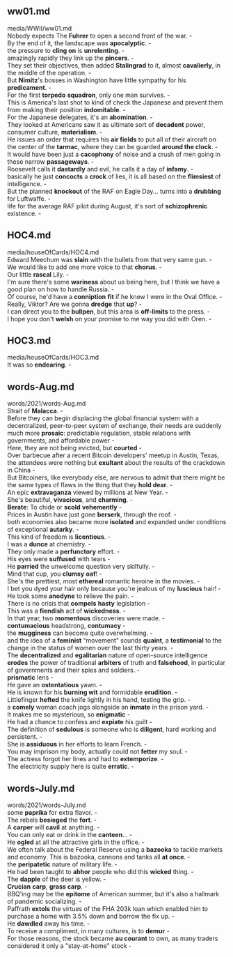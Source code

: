 ## ww01.md ##  
media/WWII/ww01.md  
Nobody expects The **Fuhrer** to open a second front of the war. -  
By the end of it, the landscape was **apocalyptic**. -  
the pressure to **cling on** is **unrelenting**. -  
amazingly rapidly they link up the **pincers**. -  
They set their objectives, then added **Stalingrad** to it, almost **cavalierly**, in the middle of the operation. -  
But **Nimitz**'s bosses in Washington have little sympathy for his **predicament**. -  
For the first **torpedo** **squadron**, only one man survives. -  
This is America's last shot to kind of check the Japanese and prevent them from making their position **indomitable**. -  
For the Japanese delegates, it's an **abomination**. -  
They looked at Americans saw it as ultimate sort of **decadent** power, consumer culture, **materialism**. -  
He issues an order that requires his **air fields** to put all of their aircraft on the center of the **tarmac**, where they can be guarded **around the clock**. -  
It would have been just a **cacophony** of noise and a crush of men going in these narrow **passageways**. -  
Roosevelt calls it **dastardly** and evil, he calls it a day of **infamy**. -  
basically he just **concocts** a **crock** of lies, it is all based on the **flimsiest** of intelligence. -  
But the planned **knockout** of the RAF on Eagle Day... turns into a **drubbing** for Luftwaffe. -  
life for the average RAF pilot during August, it's sort of **schizophrenic** existence. -  
  
## HOC4.md ##  
media/houseOfCards/HOC4.md  
Edward Meechum was **slain** with the bullets from that very same gun. -  
We would like to add one more voice to that **chorus**. -  
Our little **rascal** Lily. -  
I'm sure there's some **wariness** about us being here, but I think we have a good plan on how to handle Russia. -  
Of course, he'd have a **conniption** **fit** if he knew I were in the Oval Office. -  
Really, Viktor? Are we gonna **dredge** that **up**? -  
I can direct you to the **bullpen**, but this area is **off-limits** to the press. -  
I hope you don't **welsh** on your promise to me way you did with Oren. -  
  
## HOC3.md ##  
media/houseOfCards/HOC3.md  
It was so **endearing**. -  
  
## words-Aug.md ##  
words/2021/words-Aug.md  
Strait of **Malacca**. -  
Before they can begin displacing the global financial system with a decentralized, peer-to-peer system of exchange, their needs are suddenly much more **prosaic**: predictable regulation, stable relations with governments, and affordable power -  
Here, they are not being evicted, but **courted** -  
Over barbecue after a recent Bitcoin developers’ meetup in Austin, Texas, the attendees were nothing but **exultant** about the results of the crackdown in China -  
But Bitcoiners, like everybody else, are nervous to admit that there might be the same types of flaws in the thing that they **hold dear**. -  
An epic **extravaganza** viewed by millions at New Year. -  
She's beautiful, **vivacious**, and **charming**. -  
**Berate**: To chide or **scold** **vehemently** -  
Prices in Austin have just gone **berserk**, through the roof. -  
both economies also became more **isolated** and expanded under conditions of exceptional **autarky**. -  
This kind of freedom is **licentious**. -  
I was a **dunce** at chemistry. -  
They only made a **perfunctory** effort. -  
His eyes were **suffused** with tears -  
He **parried** the unwelcome question very skilfully. -  
Mind that cup, you **clumsy** **oaf**! -  
She's the prettiest, most **ethereal** romantic heroine in the movies. -  
I bet you dyed your hair only because you're jealous of my **luscious** hair! -  
He took some **anodyne** to relieve the pain. -  
There is no crisis that **compels** **hasty** legislation -  
This was a **fiendish** act of **wickedness**.  -  
In that year, two **momentous** discoveries were made. -  
**contumacious** headstrong, **contumacy** -  
the **mugginess** can become quite overwhelming. -  
and the idea of a **feminist** “movement” sounds **quaint**, a **testimonial** to the change in the status of women over the last thirty years. -  
The **decentralized** and **egalitarian** nature of open-source intelligence **erodes** the power of traditional **arbiters** of truth and **falsehood**, in particular of governments and their spies and soldiers. -  
**prismatic** lens -  
He gave an **ostentatious** yawn. -  
He is known for his **burning wit** and formidable **erudition**. -  
Littlefinger **hefted** the knife lightly in his hand, testing the grip. -  
a **comely** woman coach jogs alongside an **inmate** in the prison yard. -  
It makes me so mysterious, so **enigmatic** -  
He had a chance to confess and **expiate** his guilt -  
The definition of **sedulous** is someone who is **diligent**, hard working and persistent. -  
She is **assiduous** in her efforts to learn French. -  
You may imprison my body, actually could not **fetter** my soul. -  
The actress forgot her lines and had to **extemporize**. -  
The electricity supply here is quite **erratic**. -  
  
## words-July.md ##  
words/2021/words-July.md  
some **paprika** for extra flavor. -  
The rebels **besieged** the **fort**. -  
A **carper** will **cavil** at anything. -  
You can only eat or drink in the **canteen**... -  
He **ogled** at all the attractive girls in the office. -  
We often talk about the Federal Reserve using a **bazooka** to tackle markets and economy. This is bazooka, cannons and tanks all **at once**. -  
the **peripatetic** nature of military life. -  
He had been taught to **abhor** people who did this **wicked** thing. -  
The **dapple** of the deer is yellow. -   
**Crucian** **carp**, **grass carp**. -   
BBQ'ing may be the **epitome** of American summer, but it's also a hallmark of pandemic socializing. -  
Paffrath **extols** the virtues of the FHA 203k loan which enabled him to purchase a home with 3.5% down and borrow the fix up. -  
He **dawdled** away his time. -  
To receive a compliment, in many cultures, is to **demur** -  
For those reasons, the stock became **au courant** to own, as many traders considered it only a "stay-at-home" stock -  


